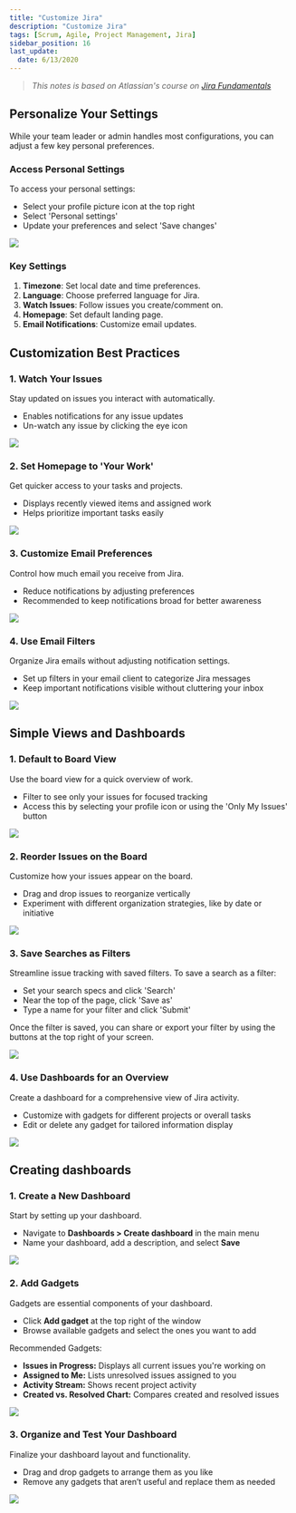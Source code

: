 ```yaml
---
title: "Customize Jira"
description: "Customize Jira"
tags: [Scrum, Agile, Project Management, Jira]
sidebar_position: 16
last_update:
  date: 6/13/2020
---
```


> *This notes is based on Atlassian's course on [Jira Fundamentals](https://community.atlassian.com/t5/Training-Certification-articles/Atlassian-University-Series-Jira-Fundamentals/ba-p/2204206)*


## Personalize Your Settings

While your team leader or admin handles most configurations, you can adjust a few key personal preferences.

### Access Personal Settings  

To access your personal settings:

* Select your profile picture icon at the top right
* Select 'Personal settings'
* Update your preferences and select 'Save changes'

<div class='img-center'>

![](/img/docs/personalizejira.png)  

</div>


### Key Settings 

1. **Timezone**: Set local date and time preferences.  
2. **Language**: Choose preferred language for Jira.  
3. **Watch Issues**: Follow issues you create/comment on.
4. **Homepage**: Set default landing page.
5. **Email Notifications**: Customize email updates.


## Customization Best Practices

### 1. Watch Your Issues  

Stay updated on issues you interact with automatically.  

- Enables notifications for any issue updates  
- Un-watch any issue by clicking the eye icon  

<div class='img-center'>

![](/img/docs/personalizewatchyourissues.png)  

</div>

### 2. Set Homepage to 'Your Work'  

Get quicker access to your tasks and projects.  

- Displays recently viewed items and assigned work  
- Helps prioritize important tasks easily  

<div class='img-center'>

![](/img/docs/personalizesettoyourwork.png)  

</div>

### 3. Customize Email Preferences  

Control how much email you receive from Jira.  

- Reduce notifications by adjusting preferences  
- Recommended to keep notifications broad for better awareness  

<div class='img-center'>

![](/img/docs/personalizeemail.png)  

</div>


### 4. Use Email Filters  

Organize Jira emails without adjusting notification settings.  

- Set up filters in your email client to categorize Jira messages  
- Keep important notifications visible without cluttering your inbox

<div class='img-center'>

![](/img/docs/personalizeemail.png)  

</div>


## Simple Views and Dashboards  

### 1. Default to Board View  

Use the board view for a quick overview of work.  

- Filter to see only your issues for focused tracking  
- Access this by selecting your profile icon or using the 'Only My Issues' button  

<div class='img-center'>

![](/img/docs/viewdefault.png)  

</div>


### 2. Reorder Issues on the Board  

Customize how your issues appear on the board.  

- Drag and drop issues to reorganize vertically  
- Experiment with different organization strategies, like by date or initiative  

<div class='img-center'>

![](/img/docs/viewdefault.png)  

</div>


### 3. Save Searches as Filters  

Streamline issue tracking with saved filters. To save a search as a filter:

* Set your search specs and click 'Search' 
* Near the top of the page, click 'Save as'
* Type a name for your filter and click 'Submit'

Once the filter is saved, you can share or export your filter by using the buttons at the top right of your screen.

<div class='img-center'>

![](/img/docs/viewsavvefilter.png)  

</div>


### 4. Use Dashboards for an Overview  

Create a dashboard for a comprehensive view of Jira activity.  

- Customize with gadgets for different projects or overall tasks  
- Edit or delete any gadget for tailored information display  

<div class='img-center'>

![](/img/docs/viewusedashboardtoseeall.png)  

</div>



## Creating dashboards

### 1. Create a New Dashboard  

Start by setting up your dashboard.  

- Navigate to **Dashboards > Create dashboard** in the main menu  
- Name your dashboard, add a description, and select **Save**  

<div class='img-center'>

![](/img/docs/createstep1.png)  

</div>

### 2. Add Gadgets  

Gadgets are essential components of your dashboard.  

- Click **Add gadget** at the top right of the window  
- Browse available gadgets and select the ones you want to add  

Recommended Gadgets:

- **Issues in Progress:** Displays all current issues you're working on  
- **Assigned to Me:** Lists unresolved issues assigned to you  
- **Activity Stream:** Shows recent project activity  
- **Created vs. Resolved Chart:** Compares created and resolved issues

<div class='img-center'>

![](/img/docs/createstep2.png)  

</div>


### 3. Organize and Test Your Dashboard  

Finalize your dashboard layout and functionality.  

- Drag and drop gadgets to arrange them as you like  
- Remove any gadgets that aren’t useful and replace them as needed  

<div class='img-center'>

![](/img/docs/createstep3.png)  

</div>
